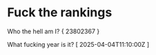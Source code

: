 # Fuck the rankings

Who the hell am I?
{ 23802367 }

What fucking year is it?
[ 2025-04-04T11:10:00Z ]
